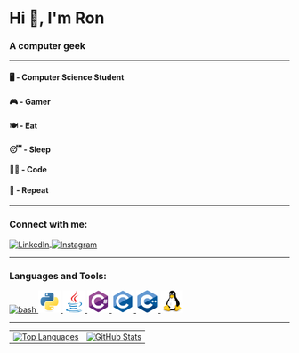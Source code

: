 <!-- 👋 Intro -->
<h1 align="left">Hi 👋, I'm Ron </h1>
<h3 align="left">A computer geek</h3>

---

<!-- 🎯 Roles & Hobbies -->
#### 🖥️ - Computer Science Student  
#### 🎮 - Gamer  
#### 🍽️ - Eat  
#### 😴 - Sleep  
#### 👨‍💻 - Code  
#### 🔁 - Repeat  

---

<!-- 🔗 Socials -->
<h3 align="left">Connect with me:</h3>
<p align="left">
  <a href="https://www.linkedin.com/in/ron-shuster-652589261/" target="blank">
    <img align="center" src="https://raw.githubusercontent.com/rahuldkjain/github-profile-readme-generator/master/src/images/icons/Social/linked-in-alt.svg" alt="LinkedIn" height="30" width="40" />
  </a>
  <a href="https://www.instagram.com/ronshuster_?igsh=MTh6YzJuM2J5OTJzdA==" target="blank">
    <img align="center" src="https://raw.githubusercontent.com/rahuldkjain/github-profile-readme-generator/master/src/images/icons/Social/instagram.svg" alt="Instagram" height="30" width="40" />
  </a>
</p>

---

<!-- 🛠️ Skills & Tools -->
<h3 align="left">Languages and Tools:</h3>
<p align="left">
  <a href="https://www.gnu.org/software/bash/" target="_blank" rel="noreferrer">
    <img src="https://www.vectorlogo.zone/logos/gnu_bash/gnu_bash-icon.svg" alt="bash" width="40" height="40"/>
  </a>
  <a href="https://www.python.org" target="_blank" rel="noreferrer">
    <img src="https://raw.githubusercontent.com/devicons/devicon/master/icons/python/python-original.svg" alt="python" width="40" height="40"/>
  </a>
  <a href="https://www.java.com" target="_blank" rel="noreferrer">
    <img src="https://raw.githubusercontent.com/devicons/devicon/master/icons/java/java-original.svg" alt="java" width="40" height="40"/>
  </a>
  <a href="https://learn.microsoft.com/en-us/dotnet/csharp/" target="_blank" rel="noreferrer">
    <img src="https://raw.githubusercontent.com/devicons/devicon/master/icons/csharp/csharp-original.svg" alt="csharp" width="40" height="40"/>
  </a>
  <a href="https://www.cprogramming.com/" target="_blank" rel="noreferrer">
    <img src="https://raw.githubusercontent.com/devicons/devicon/master/icons/c/c-original.svg" alt="c" width="40" height="40"/>
  </a>
  <a href="https://isocpp.org/" target="_blank" rel="noreferrer">
    <img src="https://raw.githubusercontent.com/devicons/devicon/master/icons/cplusplus/cplusplus-original.svg" alt="cplusplus" width="40" height="40"/>
  </a>
  <a href="https://www.linux.org/" target="_blank" rel="noreferrer">
    <img src="https://raw.githubusercontent.com/devicons/devicon/master/icons/linux/linux-original.svg" alt="linux" width="40" height="40"/>
  </a>
</p>



---

<!-- 📊 Stats -->
<table>
  <tr>
    <td align="center">
      <a href="https://github.com/shusteron">
        <img src="https://github-readme-stats.vercel.app/api/top-langs?username=shusteron&show_icons=true&locale=en&layout=compact&theme=dark" alt="Top Languages" />
      </a>
    </td>
    <td align="center">
      <a href="https://github.com/shusteron">
        <img src="https://github-readme-stats.vercel.app/api?username=shusteron&show_icons=true&locale=en&theme=dark" alt="GitHub Stats" />
      </a>
    </td>
  </tr>
</table>

